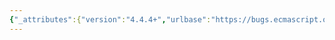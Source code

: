 ```yaml
---
{"_attributes":{"version":"4.4.4+","urlbase":"https://bugs.ecmascript.org/","maintainer":"dherman@mozilla.com"},"bug":{"bug_id":1551,"creation_ts":"2013-06-06 15:29:00 -0700","short_desc":"13.4 Generator Function Definitions: remove invalid syntax error","delta_ts":"2013-07-15 17:03:32 -0700","product":"Draft for 6th Edition","component":"technical issue","version":"Rev 15: May 14, 2013 Draft","rep_platform":"All","op_sys":"All","bug_status":"RESOLVED","resolution":"FIXED","priority":"Normal","bug_severity":"enhancement","everconfirmed":true,"reporter":{"uid":"waldron.rick","name":"Rick Waldron"},"assigned_to":{"uid":"allen","name":"Allen Wirfs-Brock"},"cc":["andrebargull","dherman","waldron.rick"],"long_desc":[{"commentid":4148,"comment_count":0,"who":{"uid":"waldron.rick","name":"Rick Waldron"},"bug_when":"2013-06-06 15:29:01 -0700","thetext":"13.4 Generator Function Definitions\n\nIn Static Semantics:\n\n- It is a Syntax Error if FunctionBody Contains YieldExpression is false.\n\nShould be removed."},{"commentid":4149,"comment_count":1,"who":{"uid":"andrebargull","name":"André Bargull"},"bug_when":"2013-06-07 01:18:57 -0700","thetext":"Also see bug 1283"},{"commentid":4245,"comment_count":2,"who":{"uid":"allen","name":"Allen Wirfs-Brock"},"bug_when":"2013-06-18 10:35:17 -0700","thetext":"fixed in rev 16 editor's draft"},{"commentid":4420,"comment_count":3,"who":{"uid":"allen","name":"Allen Wirfs-Brock"},"bug_when":"2013-07-15 17:03:32 -0700","thetext":"fixed in rev16 draft.  July 15, 2013"}]}}
---
```

